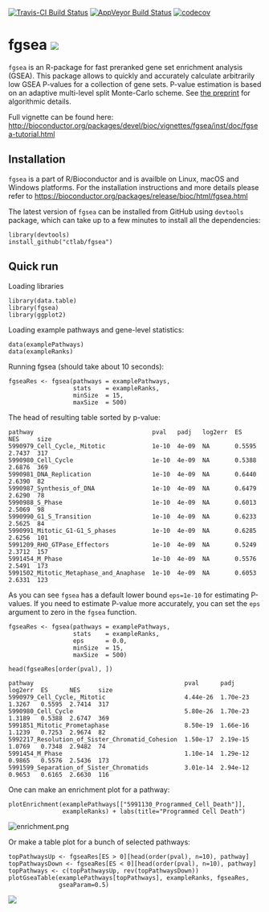 [![Travis-CI Build Status](https://travis-ci.org/ctlab/fgsea.svg?branch=master)](https://travis-ci.org/ctlab/fgsea)
[![AppVeyor Build Status](https://ci.appveyor.com/api/projects/status/github/ctlab/fgsea?branch=master&svg=true)](https://ci.appveyor.com/project/assaron/fgsea)
[![codecov](https://codecov.io/gh/ctlab/fgsea/branch/master/graph/badge.svg)](https://codecov.io/gh/ctlab/fgsea)

# fgsea ![](http://jb.gg/badges/research-flat-square.svg)

`fgsea` is an R-package for fast preranked gene set enrichment analysis (GSEA). This package allows to quickly and accurately calculate arbitrarily low GSEA P-values for a collection of gene sets. P-value estimation is based on an adaptive multi-level split Monte-Carlo scheme. 
See [the preprint](https://www.biorxiv.org/content/10.1101/060012v3) for algorithmic details.

Full vignette can be found here: http://bioconductor.org/packages/devel/bioc/vignettes/fgsea/inst/doc/fgsea-tutorial.html

## Installation

`fgsea` is a part of R/Bioconductor and is availble on Linux, macOS and Windows platforms. For the installation instructions and more details please refer to https://bioconductor.org/packages/release/bioc/html/fgsea.html


The latest version of `fgsea` can be installed from GitHub using `devtools` package, which can take up to a few minutes to install all the dependencies:

```{r}
library(devtools)
install_github("ctlab/fgsea")
```


## Quick run

Loading libraries

```{r}
library(data.table)
library(fgsea)
library(ggplot2)
```

Loading example pathways and gene-level statistics:
```{r}
data(examplePathways)
data(exampleRanks)
```

Running fgsea (should take about 10 seconds):
```{r}
fgseaRes <- fgsea(pathways = examplePathways, 
                  stats    = exampleRanks,
                  minSize  = 15,
                  maxSize  = 500)
```

The head of resulting table sorted by p-value:
```
pathway                                 pval   padj   log2err  ES      NES     size
5990979_Cell_Cycle,_Mitotic             1e-10  4e-09  NA       0.5595  2.7437  317
5990980_Cell_Cycle                      1e-10  4e-09  NA       0.5388  2.6876  369
5990981_DNA_Replication                 1e-10  4e-09  NA       0.6440  2.6390  82
5990987_Synthesis_of_DNA                1e-10  4e-09  NA       0.6479  2.6290  78
5990988_S_Phase                         1e-10  4e-09  NA       0.6013  2.5069  98
5990990_G1_S_Transition                 1e-10  4e-09  NA       0.6233  2.5625  84
5990991_Mitotic_G1-G1_S_phases          1e-10  4e-09  NA       0.6285  2.6256  101
5991209_RHO_GTPase_Effectors            1e-10  4e-09  NA       0.5249  2.3712  157
5991454_M_Phase                         1e-10  4e-09  NA       0.5576  2.5491  173
5991502_Mitotic_Metaphase_and_Anaphase  1e-10  4e-09  NA       0.6053  2.6331  123
```

As you can see `fgsea` has a default lower bound `eps=1e-10` for estimating P-values. If you need to estimate P-value more accurately, you can set the `eps` argument to zero in the `fgsea` function.

```{r}
fgseaRes <- fgsea(pathways = examplePathways, 
                  stats    = exampleRanks,
                  eps      = 0.0,
                  minSize  = 15,
                  maxSize  = 500)

head(fgseaRes[order(pval), ])
```

```
pathway                                          pval      padj      log2err  ES      NES     size
5990979_Cell_Cycle,_Mitotic                      4.44e-26  1.70e-23  1.3267   0.5595  2.7414  317
5990980_Cell_Cycle                               5.80e-26  1.70e-23  1.3189   0.5388  2.6747  369
5991851_Mitotic_Prometaphase                     8.50e-19  1.66e-16  1.1239   0.7253  2.9674  82
5992217_Resolution_of_Sister_Chromatid_Cohesion  1.50e-17  2.19e-15  1.0769   0.7348  2.9482  74
5991454_M_Phase                                  1.10e-14  1.29e-12  0.9865   0.5576  2.5436  173
5991599_Separation_of_Sister_Chromatids          3.01e-14  2.94e-12  0.9653   0.6165  2.6630  116
```


One can make an enrichment plot for a pathway:
```{r}
plotEnrichment(examplePathways[["5991130_Programmed_Cell_Death"]],
               exampleRanks) + labs(title="Programmed Cell Death")

```

![enrichment.png](https://www.dropbox.com/s/zusn9pju7f608sn/enrichment.png?raw=1)

Or make a table plot for a bunch of selected pathways:
```{r}
topPathwaysUp <- fgseaRes[ES > 0][head(order(pval), n=10), pathway]
topPathwaysDown <- fgseaRes[ES < 0][head(order(pval), n=10), pathway]
topPathways <- c(topPathwaysUp, rev(topPathwaysDown))
plotGseaTable(examplePathways[topPathways], exampleRanks, fgseaRes, 
              gseaParam=0.5)
```

<img src="https://ctlab.itmo.ru/files/software/fgsea/readme_enrichmentPlot.png">
